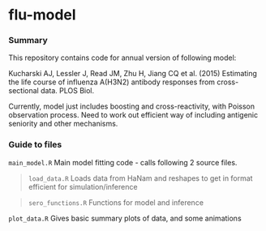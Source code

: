 # flu-model

### Summary

This repository contains code for annual version of following model:

Kucharski AJ, Lessler J, Read JM, Zhu H, Jiang CQ et al. (2015) Estimating the life course of influenza A(H3N2) antibody responses from cross-sectional data. PLOS Biol.

Currently, model just includes boosting and cross-reactivity, with Poisson observation process. Need to work out efficient way of including antigenic seniority and other mechanisms.

### Guide to files

`main_model.R` Main model fitting code - calls following 2 source files.

> `load_data.R` Loads data from HaNam and reshapes to get in format efficient for simulation/inference

> `sero_functions.R` Functions for model and inference

`plot_data.R` Gives basic summary plots of data, and some animations
